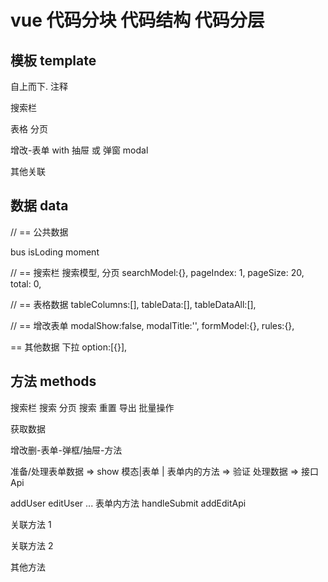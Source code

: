 # vue 代码分块 代码结构 代码分层

## 模板 template

自上而下. 注释

搜索栏

表格
分页

增改-表单 with 抽屉 或 弹窗 modal

其他关联

## 数据 data

// == 公共数据

bus
isLoding
moment

// == 搜索栏 搜索模型, 分页
searchModel:{},
pageIndex: 1,
pageSize: 20,
total: 0,

// == 表格数据
tableColumns:[],
tableData:[],
tableDataAll:[],

// == 增改表单
modalShow:false,
modalTitle:'',
formModel:{},
rules:{},

== 其他数据
下拉
option:[{}],

## 方法 methods

搜索栏 搜索 分页 搜索 重置 导出 批量操作

获取数据

增改删-表单-弹框/抽屉-方法

准备/处理表单数据 => show 模态|表单 | 表单内的方法 => 验证 处理数据 => 接口 Api

addUser
editUser
... 表单内方法
handleSubmit
addEditApi

关联方法 1

关联方法 2

其他方法
